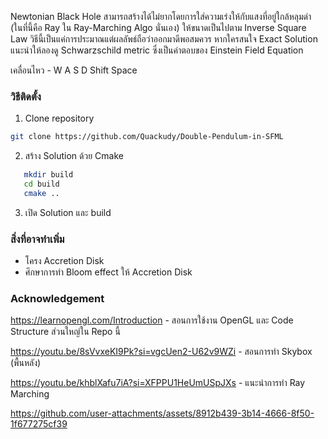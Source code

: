 
Newtonian Black Hole สามารถสร้างได้ไม่ยากโดยการใส่ความเร่งให้กับแสงที่อยู่ใกล้หลุมดำ (ในที่นี้คือ Ray ใน Ray-Marching Algo นั่นเอง) ให้ขนาดเป็นไปตาม Inverse Square Law วิธีนี้เป็นแค่การประมาณแต่ผลลัพธ์ถือว่าออกมาดีพอสมควร หากใครสนใจ Exact Solution แนะนำให้ลองดู Schwarzschild metric ซึ่งเป็นคำตอบของ Einstein Field Equation

เคลื่อนไหว - W A S D Shift Space

### วิธีติดตั้ง
 1. Clone repository 
```bash
git clone https://github.com/Quackudy/Double-Pendulum-in-SFML
```
2. สร้าง Solution ด้วย Cmake
```bash
   mkdir build
   cd build
   cmake ..
```
3. เปิด Solution และ build

### สิ่งที่อาจทำเพิ่ม
- โครง Accretion Disk
- ศึกษาการทำ Bloom effect ให้ Accretion Disk


### Acknowledgement
https://learnopengl.com/Introduction - สอนการใช้งาน OpenGL และ Code Structure ส่วนใหญ่ใน Repo นี้

https://youtu.be/8sVvxeKI9Pk?si=vgcUen2-U62v9WZi - สอนการทำ Skybox (พื้นหลัง)

https://youtu.be/khblXafu7iA?si=XFPPU1HeUmUSpJXs - แนะนำการทำ Ray Marching



https://github.com/user-attachments/assets/8912b439-3b14-4666-8f50-1f677275cf39




